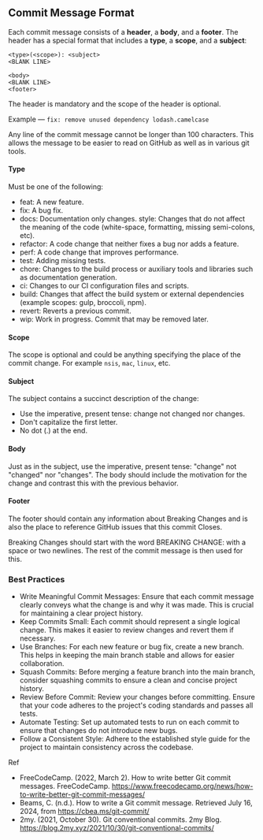 ## Commit Message Format

Each commit message consists of a **header**, a **body**, and a **footer**. The header has a special format that includes a **type**, a **scope**, and a **subject**:

```
<type>(<scope>): <subject>
<BLANK LINE>

<body>
<BLANK LINE>
<footer>
```

The header is mandatory and the scope of the header is optional.

Example — `fix: remove unused dependency lodash.camelcase`

Any line of the commit message cannot be longer than 100 characters. This allows the message to be easier to read on GitHub as well as in various git tools.

#### Type
Must be one of the following:
- feat: A new feature.
- fix: A bug fix.
- docs: Documentation only changes.
style: Changes that do not affect the meaning of the code (white-space, formatting, missing semi-colons, etc).
- refactor: A code change that neither fixes a bug nor adds a feature.
- perf: A code change that improves performance.
- test: Adding missing tests.
- chore: Changes to the build process or auxiliary tools and libraries such as documentation generation.
- ci: Changes to our CI configuration files and scripts.
- build: Changes that affect the build system or external dependencies (example scopes: gulp, broccoli, npm).
- revert: Reverts a previous commit.
- wip: Work in progress. Commit that may be removed later.

#### Scope
The scope is optional and could be anything specifying the place of the commit change. For example `nsis`, `mac`, `linux`, etc.

#### Subject
The subject contains a succinct description of the change:

- Use the imperative, present tense: change not changed nor changes.
- Don't capitalize the first letter.
- No dot (.) at the end.


#### Body
Just as in the subject, use the imperative, present tense: "change" not "changed" nor "changes".
The body should include the motivation for the change and contrast this with the previous behavior.

#### Footer
The footer should contain any information about Breaking Changes and is also the place to reference GitHub issues that this commit Closes.

Breaking Changes should start with the word BREAKING CHANGE: with a space or two newlines. The rest of the commit message is then used for this.

### Best Practices
- Write Meaningful Commit Messages: Ensure that each commit message clearly conveys what the change is and why it was made. This is crucial for maintaining a clear project history.
- Keep Commits Small: Each commit should represent a single logical change. This makes it easier to review changes and revert them if necessary.
- Use Branches: For each new feature or bug fix, create a new branch. This helps in keeping the main branch stable and allows for easier collaboration.
- Squash Commits: Before merging a feature branch into the main branch, consider squashing commits to ensure a clean and concise project history.
- Review Before Commit: Review your changes before committing. Ensure that your code adheres to the project's coding standards and passes all tests.
- Automate Testing: Set up automated tests to run on each commit to ensure that changes do not introduce new bugs.
- Follow a Consistent Style: Adhere to the established style guide for the project to maintain consistency across the codebase.

Ref
- FreeCodeCamp. (2022, March 2). How to write better Git commit messages. FreeCodeCamp. https://www.freecodecamp.org/news/how-to-write-better-git-commit-messages/
- Beams, C. (n.d.). How to write a Git commit message. Retrieved July 16, 2024, from https://cbea.ms/git-commit/
- 2my. (2021, October 30). Git conventional commits. 2my Blog. https://blog.2my.xyz/2021/10/30/git-conventional-commits/
